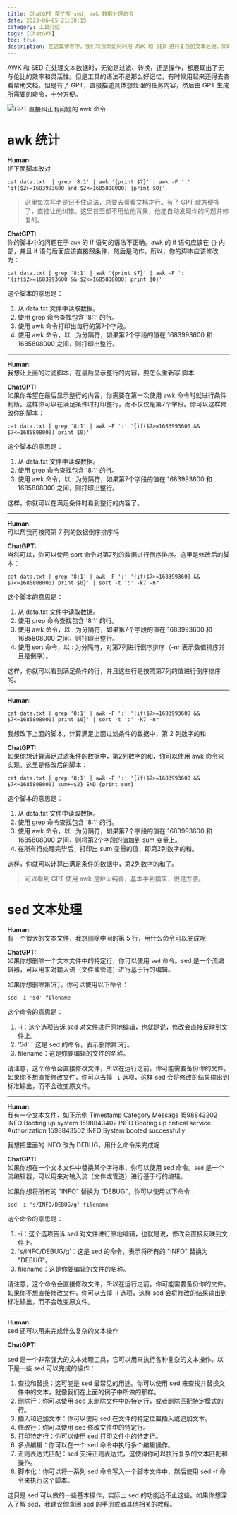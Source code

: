 ```yaml
---
title: ChatGPT 帮忙写 sed, awk 数据处理命令
date: 2023-06-05 21:30:15
category: 工具介绍
tags: [ChatGPT]
toc: true
description: 在这篇博客中，我们将探索如何利用 AWK 和 SED 进行复杂的文本处理，同时展示了如何使用 OpenAI 的 GPT-4 模型来帮助我们编写命令和解决问题。我们将深入解析各种实际示例，包括如何过滤和排序数据，如何进行文本替换，以及如何删除或修改特定行。这篇文章不仅为你提供了深入理解 AWK 和 SED 的机会，还展示了人工智能如何帮助我们更有效地进行编程和数据处理。
---
```


AWK 和 SED 在处理文本数据时，无论是过滤、转换，还是操作，都展现出了无与伦比的效率和灵活性。但是工具的语法不是那么好记忆，有时候用起来还得去查看帮助文档。但是有了 GPT，直接描述具体想处理的任务内容，然后由 GPT 生成所需要的命令，十分方便。

![GPT 直接纠正有问题的 awk 命令](https://slefboot-1251736664.file.myqcloud.com/20230605_gpt4_write_cmd.png)

<!--more-->

# awk 统计

**Human:**  
把下面脚本改对

```shell
cat data.txt  | grep '8:1' | awk '{print $7}' | awk -F ':' 'if($2>=1683993600 and $2<=1685808000) {print $0}'
```

> 这里每次写老是记不住语法，总要去看看文档才行。有了 GPT 就方便多了，直接让他纠错。这里甚至都不用给他背景，他能自动发现你的问题并修复的。

**ChatGPT:**  
你的脚本中的问题在于 `awk` 的 if 语句的语法不正确。awk 的 if 语句应该在 `{}` 内部，并且 if 语句后面应该直接跟条件，然后是动作。所以，你的脚本应该修改为：

```shell
cat data.txt | grep '8:1' | awk '{print $7}' | awk -F ':' '{if($2>=1683993600 && $2<=1685808000) print $0}'
```

这个脚本的意思是：

1. 从 data.txt 文件中读取数据。
2. 使用 grep 命令查找包含 '8:1' 的行。
3. 使用 awk 命令打印出每行的第7个字段。
4. 使用 awk 命令，以 : 为分隔符，如果第2个字段的值在 1683993600 和 1685808000 之间，则打印出整行。

---
**Human:**  
我想让上面的过滤脚本，在最后显示整行的内容，要怎么重新写 脚本

**ChatGPT:**  
如果你希望在最后显示整行的内容，你需要在第一次使用 awk 命令时就进行条件判断。这样你可以在满足条件时打印整行，而不仅仅是第7个字段。你可以这样修改你的脚本：

```shell
cat data.txt | grep '8:1' | awk -F ':' '{if($7>=1683993600 && $7<=1685808000) print $0}'
```

这个脚本的意思是：

1. 从 data.txt 文件中读取数据。
2. 使用 grep 命令查找包含 '8:1' 的行。
3. 使用 awk 命令，以 : 为分隔符，如果第7个字段的值在 1683993600 和 1685808000 之间，则打印出整行。

这样，你就可以在满足条件时看到整行的内容了。

---
**Human:**  
可以帮我再按照第 7 列的数据倒序排序吗

**ChatGPT:**  
当然可以，你可以使用 sort 命令对第7列的数据进行倒序排序。这里是修改后的脚本：

```shell
cat data.txt | grep '8:1' | awk -F ':' '{if($7>=1683993600 && $7<=1685808000) print $0}' | sort -t ':' -k7 -nr
```

这个脚本的意思是：

1. 从 data.txt 文件中读取数据。
2. 使用 grep 命令查找包含 '8:1' 的行。
3. 使用 awk 命令，以 : 为分隔符，如果第7个字段的值在 1683993600 和 1685808000 之间，则打印出整行。
4. 使用 sort 命令，以 : 为分隔符，对第7列进行倒序排序（-nr 表示数值排序并且是倒序）。

这样，你就可以看到满足条件的行，并且这些行是按照第7列的值进行倒序排序的。

---
**Human:**  
```shell
cat data.txt | grep '8:1' | awk -F ':' '{if($7>=1683993600 && $7<=1685808000) print $0}' | sort -t ':' -k7 -nr
```

我想改下上面的脚本，计算满足上面过滤条件的数据中，第 2 列数字的和

**ChatGPT:**  
如果你想计算满足过滤条件的数据中，第2列数字的和，你可以使用 awk 命令来实现。这里是修改后的脚本：

```shell
cat data.txt | grep '8:1' | awk -F ':' '{if($7>=1683993600 && $7<=1685808000) sum+=$2} END {print sum}'
```

这个脚本的意思是：

1. 从 data.txt 文件中读取数据。
2. 使用 grep 命令查找包含 '8:1' 的行。
3. 使用 awk 命令，以 : 为分隔符，如果第7个字段的值在 1683993600 和 1685808000 之间，则将第2个字段的值加到 sum 变量上。
4. 在所有行处理完毕后，打印出 sum 变量的值，即第2列数字的和。

这样，你就可以计算出满足条件的数据中，第2列数字的和了。

> 可以看到 GPT 使用 awk 是炉火纯青，基本手到擒来，很是方便。 

# sed 文本处理

**Human:**  
有一个很大的文本文件，我想删除中间的第 5 行，用什么命令可以完成呢

**ChatGPT:**  
如果你想删除一个文本文件中的特定行，你可以使用 `sed` 命令。sed 是一个流编辑器，可以用来对输入流（文件或管道）进行基于行的编辑。

如果你想删除第5行，你可以使用以下命令：

```shell
sed -i '5d' filename
```

这个命令的意思是：

1. -i：这个选项告诉 sed 对文件进行原地编辑，也就是说，修改会直接反映到文件上。
2. '5d'：这是 sed 的命令，表示删除第5行。
3. filename：这是你要编辑的文件的名称。

请注意，这个命令会直接修改文件，所以在运行之前，你可能需要备份你的文件。如果你不想直接修改文件，你可以去掉 `-i` 选项，这样 sed 会将修改的结果输出到标准输出，而不会改变原文件。

---
**Human:**  
我有一个文本文件，如下示例
Timestamp       Category        Message
1598843202      INFO    Booting up system
1598843402      INFO    Booting up critical service: Authorization
1598843502      INFO    System booted successfully

我想把里面的  INFO  改为  DEBUG，用什么命令来完成呢

**ChatGPT:**  
如果你想在一个文本文件中替换某个字符串，你可以使用 sed 命令。`sed` 是一个流编辑器，可以用来对输入流（文件或管道）进行基于行的编辑。

如果你想将所有的 "INFO" 替换为 "DEBUG"，你可以使用以下命令：

```shell
sed -i 's/INFO/DEBUG/g' filename
```

这个命令的意思是：

1. -i：这个选项告诉 sed 对文件进行原地编辑，也就是说，修改会直接反映到文件上。
2. 's/INFO/DEBUG/g'：这是 sed 的命令，表示将所有的 "INFO" 替换为 "DEBUG"。
3. filename：这是你要编辑的文件的名称。

请注意，这个命令会直接修改文件，所以在运行之前，你可能需要备份你的文件。如果你不想直接修改文件，你可以去掉 -i 选项，这样 sed 会将修改的结果输出到标准输出，而不会改变原文件。

---
**Human:**  
sed 还可以用来完成什么复杂的文本操作

**ChatGPT:**  

sed 是一个非常强大的文本处理工具，它可以用来执行各种复杂的文本操作。以下是一些 sed 可以完成的操作：

1. 查找和替换：这可能是 sed 最常见的用途。你可以使用 sed 来查找并替换文件中的文本，就像我们在上面的例子中所做的那样。
2. 删除行：你可以使用 sed 来删除文件中的特定行，或者删除匹配特定模式的行。
3. 插入和追加文本：你可以使用 sed 在文件的特定位置插入或追加文本。
4. 修改行：你可以使用 sed 修改文件中的特定行。
5. 打印特定行：你可以使用 sed 打印文件中的特定行。
6. 多点编辑：你可以在一个 sed 命令中执行多个编辑操作。
7. 正则表达式匹配：sed 支持正则表达式，这使得你可以执行复杂的文本匹配和操作。
8. 脚本化：你可以将一系列 sed 命令写入一个脚本文件中，然后使用 sed -f 命令来执行这个脚本。

这只是 sed 可以做的一些基本操作，实际上 sed 的功能远不止这些。如果你想深入了解 sed，我建议你查阅 sed 的手册或者其他相关的教程。